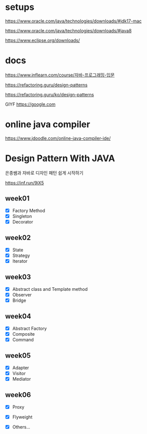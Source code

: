 
# setups

https://www.oracle.com/java/technologies/downloads/#jdk17-mac

https://www.oracle.com/java/technologies/downloads/#java8

https://www.eclipse.org/downloads/


# docs
https://www.inflearn.com/course/자바-프로그래밍-입문

https://refactoring.guru/design-patterns

https://refactoring.guru/ko/design-patterns

GIYF https://google.com


# online java compiler

https://www.jdoodle.com/online-java-compiler-ide/


# Design Pattern With JAVA

은종쌤과 자바로 디자인 패턴 쉽게 시작하기

https://inf.run/9iX5

## week01

- [x] Factory Method
- [x] Singleton
- [x] Decorator

## week02

- [x] State
- [x] Strategy
- [x] Iterator

## week03

- [x] Abstract class and Template method
- [x] Observer
- [x] Bridge

## week04

- [x] Abstract Factory
- [x] Composite
- [x] Command

## week05

- [x] Adapter
- [x] Visitor
- [x] Mediator

## week06

- [x] Proxy
- [x] Flyweight
- [x] Others...

